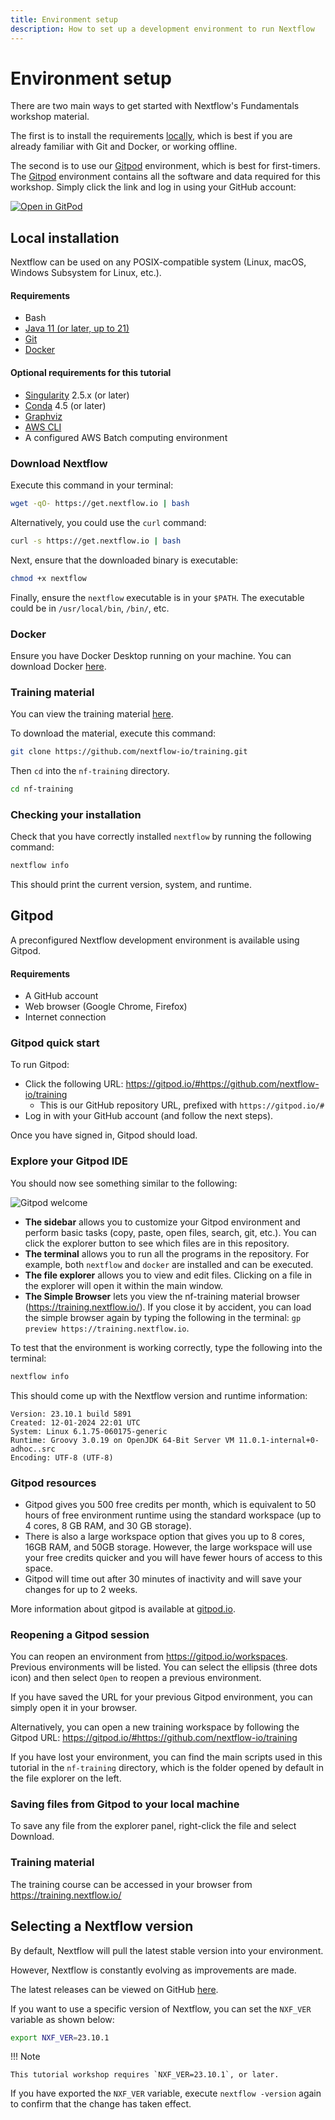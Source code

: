 ```yaml
---
title: Environment setup
description: How to set up a development environment to run Nextflow
---
```


# Environment setup

There are two main ways to get started with Nextflow's Fundamentals workshop material.

The first is to install the requirements [locally](#local-installation), which is best if you are already familiar with Git and Docker, or working offline.

The second is to use our [Gitpod](#gitpod) environment, which is best for first-timers. The [Gitpod](#gitpod) environment contains all the software and data required for this workshop. Simply click the link and log in using your GitHub account:

[![Open in GitPod](https://img.shields.io/badge/Gitpod-%20Open%20in%20Gitpod-908a85?logo=gitpod)](https://gitpod.io/#https://github.com/nextflow-io/training)

## Local installation

Nextflow can be used on any POSIX-compatible system (Linux, macOS, Windows Subsystem for Linux, etc.).

#### Requirements

-   Bash
-   [Java 11 (or later, up to 21)](https://www.oracle.com/technetwork/java/javase/downloads/index.html)
-   [Git](https://git-scm.com/)
-   [Docker](https://docs.docker.com/get-docker/)

#### Optional requirements for this tutorial

-   [Singularity](https://github.com/sylabs/singularity) 2.5.x (or later)
-   [Conda](https://conda.io/) 4.5 (or later)
-   [Graphviz](http://www.graphviz.org/)
-   [AWS CLI](https://aws.amazon.com/cli/)
-   A configured AWS Batch computing environment

### Download Nextflow

Execute this command in your terminal:

```bash
wget -qO- https://get.nextflow.io | bash
```

Alternatively, you could use the `curl` command:

```bash
curl -s https://get.nextflow.io | bash
```

Next, ensure that the downloaded binary is executable:

```bash
chmod +x nextflow
```

Finally, ensure the `nextflow` executable is in your `$PATH`. The executable could be in `/usr/local/bin`, `/bin/`, etc.

### Docker

Ensure you have Docker Desktop running on your machine. You can download Docker [here](https://docs.docker.com/get-docker/).

### Training material

You can view the training material [here](https://training.nextflow.io/).

To download the material, execute this command:

```bash
git clone https://github.com/nextflow-io/training.git
```

Then `cd` into the `nf-training` directory.

```bash
cd nf-training
```

### Checking your installation

Check that you have correctly installed `nextflow` by running the following command:

```bash
nextflow info
```

This should print the current version, system, and runtime.

## Gitpod

A preconfigured Nextflow development environment is available using Gitpod.

#### Requirements

-   A GitHub account
-   Web browser (Google Chrome, Firefox)
-   Internet connection

### Gitpod quick start

To run Gitpod:

-   Click the following URL: <https://gitpod.io/#https://github.com/nextflow-io/training>
    -   This is our GitHub repository URL, prefixed with `https://gitpod.io/#`
-   Log in with your GitHub account (and follow the next steps).

Once you have signed in, Gitpod should load.

### Explore your Gitpod IDE

You should now see something similar to the following:

![Gitpod welcome](img/gitpod.welcome.png)

-   **The sidebar** allows you to customize your Gitpod environment and perform basic tasks (copy, paste, open files, search, git, etc.). You can click the explorer button to see which files are in this repository.
-   **The terminal** allows you to run all the programs in the repository. For example, both `nextflow` and `docker` are installed and can be executed.
-   **The file explorer** allows you to view and edit files. Clicking on a file in the explorer will open it within the main window.
-   **The Simple Browser** lets you view the nf-training material browser (<https://training.nextflow.io/>). If you close it by accident, you can load the simple browser again by typing the following in the terminal: `gp preview https://training.nextflow.io`.

To test that the environment is working correctly, type the following into the terminal:

```bash
nextflow info
```

This should come up with the Nextflow version and runtime information:

```console
Version: 23.10.1 build 5891
Created: 12-01-2024 22:01 UTC
System: Linux 6.1.75-060175-generic
Runtime: Groovy 3.0.19 on OpenJDK 64-Bit Server VM 11.0.1-internal+0-adhoc..src
Encoding: UTF-8 (UTF-8)
```

### Gitpod resources

-   Gitpod gives you 500 free credits per month, which is equivalent to 50 hours of free environment runtime using the standard workspace (up to 4 cores, 8 GB RAM, and 30 GB storage).
-   There is also a large workspace option that gives you up to 8 cores, 16GB RAM, and 50GB storage. However, the large workspace will use your free credits quicker and you will have fewer hours of access to this space.
-   Gitpod will time out after 30 minutes of inactivity and will save your changes for up to 2 weeks.

More information about gitpod is available at [gitpod.io](https://www.gitpod.io).

### Reopening a Gitpod session

You can reopen an environment from <https://gitpod.io/workspaces>. Previous environments will be listed. You can select the ellipsis (three dots icon) and then select `Open` to reopen a previous environment.

If you have saved the URL for your previous Gitpod environment, you can simply open it in your browser.

Alternatively, you can open a new training workspace by following the Gitpod URL: <https://gitpod.io/#https://github.com/nextflow-io/training>

If you have lost your environment, you can find the main scripts used in this tutorial in the `nf-training` directory, which is the folder opened by default in the file explorer on the left.

### Saving files from Gitpod to your local machine

To save any file from the explorer panel, right-click the file and select Download.

### Training material

The training course can be accessed in your browser from <https://training.nextflow.io/>

## Selecting a Nextflow version

By default, Nextflow will pull the latest stable version into your environment.

However, Nextflow is constantly evolving as improvements are made.

The latest releases can be viewed on GitHub [here](https://github.com/nextflow-io/nextflow/releases).

If you want to use a specific version of Nextflow, you can set the `NXF_VER` variable as shown below:

```bash
export NXF_VER=23.10.1
```

!!! Note

    This tutorial workshop requires `NXF_VER=23.10.1`, or later.

If you have exported the `NXF_VER` variable, execute `nextflow -version` again to confirm that the change has taken effect.
